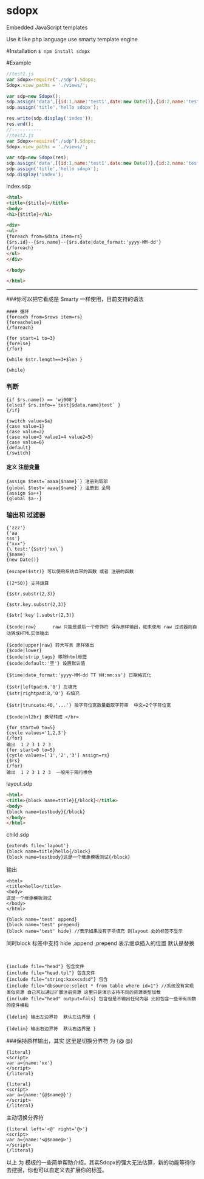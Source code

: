 # sdopx
Embedded JavaScript templates

Use it like php language use smarty template engine

#Installation
`
$ npm install sdopx
`

#Example
```js
//test1.js
var Sdopx=require("./sdp").Sdopx;
Sdopx.view_paths = './views/';

var sdp=new Sdopx();
sdp.assign('data',[{id:1,name:'test1',date:new Date()},{id:2,name:'test2',date:new Date()}]);
sdp.assign('title','hello sdopx');

res.write(sdp.display('index'));
res.end();
//-----------
//test2.js
var Sdopx=require("./sdp").Sdopx;
Sdopx.view_paths = './views/';

var sdp=new Sdopx(res);
sdp.assign('data',[{id:1,name:'test1',date:new Date()},{id:2,name:'test2',date:new Date()}]);
sdp.assign('title','hello sdopx');
sdp.display('index');

```
index.sdp
```html
<html>
<title>{$title}</title>
<body>
<h1>{$title}</h1>

<div>
<ul>
{foreach from=$data item=rs}
{$rs.id}--{$rs.name}--{$rs.date|date_format:'yyyy-MM-dd'}
{/foreach}
</ul>
</div>

</body>

</html>
```
****

###你可以把它看成是 Smarty 一样使用，目前支持的语法
```
#### 循环
{foreach from=$rows item=rs}
{foreachelse}
{/foreach}

{for start=1 to=3}
{forelse}
{/for}

{while $str.length==3+$len }

{while}
```
### 判断
```
{if $rs.name() == 'wj008'}
{elseif $rs.info==`test{$data.name}test` }
{/if}

{switch value=$a}
{case value=1}
{case value=2}
{case value=3 value1=4 value2=5}
{case value=6}
{default}
{/switch}
```
#### 定义 注册变量
```
{assign $test=`aaaa{$name}`} 注册到局部
{global $test=`aaaa{$name}`} 注册到 全局  
{assign $a++} 
{global $a--} 
```
### 输出和  过滤器
```
{'zzz'}
{'aa
sss'}
{"xxx"}
{\`test:'{$str}'xx\`}
{$name}
{new Date()}

{escape($str)} 可以使用系统自带的函数 或者 注册的函数

{(2*50)} 支持运算

{$str.substr(2,3)} 

{$str.key.substr(2,3)} 

{$str['key'].substr(2,3)} 

{$code|raw}      raw 只能是最后一个修饰符 保存原样输出，如未使用 raw 过滤器则自动转成HTML实体输出

{$code|upper|raw} 转大写且 原样输出
{$code|lower}
{$code|strip_tags} 移除html标签
{$code|default:'空'} 设置默认值

{$time|date_format:'yyyy-MM-dd TT HH:mm:ss'} 日期格式化

{$str|leftpad:6,'0'} 左填充
{$str|rightpad:8,'0'} 右填充

{$str|truncate:40,'...'} 按字符位宽数量截取字符串  中文=2个字符位宽

{$code|nl2br} 换号转成 </br>

{for start=0 to=5}
{cycle values='1,2,3'}
{/for}
输出  1 2 3 1 2 3
{for start=0 to=5}
{cycle values=['1','2','3'] assign=rs}
{$rs}
{/for}
输出  1 2 3 1 2 3  一般用于隔行换色
```
layout.sdp
```html
<html>
<title>{block name=title}{/block}</title>
<body>
{block name=testbody}{/block}
</body>
</html>
```

child.sdp
```html
{extends file='layout'}
{block name=title}hello{/block}
{block name=testbody}这是一个继承模板测试{/block}
```

输出
```
<html>
<title>hello</title>
<body>
这是一个继承模板测试
</body>
</html>

{block name='test' append}
{block name='test' prepend}
{block name='test' hide} //表示如果没有子项填充 则layout 处的标签不显示
```
同时block 标签中支持 hide ,append ,prepend 表示继承插入的位置 默认是替换
```


{include file="head"} 包含文件
{include file="head.tpl"} 包含文件
{include file="string:kxxxcsdsd"} 包含
{include file="dbsource:select * from table where id=1"} //系统没有实现类似资源 自己可以通过扩展注册资源 这里只是演示支持不同的资源类型加载
{include file="head" output=fals} 包含但是不输出任何内容 比如包含一些带有函数的控件模板

{ldelim} 输出左边界符  默认左边界是 {

{ldelim} 输出右边界符  默认右边界是 }
```
###保持原样输出，其实 这里是切换分界符 为  {@ @}
```
{literal}
<script>
var a={name:'xx'}
</script>
{/literal}

{literal}
<script>
var a={name:'{@$name@}'}
</script>
{/literal}
```
主动切换分界符
```
{literal left='<@' right='@>'}
<script>
var a={name:'<@$name@>'}
</script>
{/literal}
```
以上 为 模板的一些简单帮助介绍，其实Sdopx的强大无法估算，新的功能等待你去挖掘，你也可以自定义去扩展你的标签。
